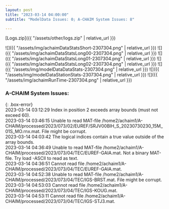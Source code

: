 ```yaml
---
layout: post
title: "2023-03-14 04:00:00"
subtitle: "ModelData Issues: 0; A-CHAIM System Issues: 8"

---
```


[Logs.zip]({{ "/assets/other/logs.zip" | relative_url }})  

![]({{ "/assets/img/achaimDataStatsShort-2307304.png" | relative_url }})
![]({{ "/assets/img/achaimDataStatsLong00-2307304.png" | relative_url }})
![]({{ "/assets/img/achaimDataStatsLong01-2307304.png" | relative_url }})
![]({{ "/assets/img/achaimDataStatsLong02-2307304.png" | relative_url }})
![]({{ "/assets/img/modelDataDataStats-2307304.png" | relative_url }})
![]({{ "/assets/img/modelDataStationStats-2307304.png" | relative_url }})
![]({{ "/assets/img/achaimRunTime-2307304.png" | relative_url }})


### A-CHAIM System Issues:  
  
{: .box-error}  
2023-03-14 03:12:29 Index in position 2 exceeds array bounds (must not exceed 60).  
2023-03-14 03:46:15 Unable to read MAT-file /home2/achaim1/A-CHAIM/processed/2023/073/02/EUREF/SRJV00BIH_S_20230730230_15M_01S_MO.rnx.mat. File might be corrupt.  
2023-03-14 04:03:42 The logical indices contain a true value outside of the array bounds.  
2023-03-14 04:36:49 Unable to read MAT-file /home2/achaim1/A-CHAIM/processed/2023/073/04/TEC/EUREF-GAIA.mat. Not a binary MAT-file. Try load -ASCII to read as text.  
2023-03-14 04:36:51 Cannot read file /home2/achaim1/A-CHAIM/processed/2023/073/04/TEC/EUREF-GAIA.mat.  
2023-03-14 04:52:38 Unable to read MAT-file /home2/achaim1/A-CHAIM/processed/2023/073/04/TEC/IGS-BRST.mat. File might be corrupt.  
2023-03-14 04:53:03 Cannot read file /home2/achaim1/A-CHAIM/processed/2023/073/04/TEC/IGS-KOUG.mat.  
2023-03-14 04:53:11 Cannot read file /home2/achaim1/A-CHAIM/processed/2023/073/04/TEC/IGS-STJ3.mat.  
